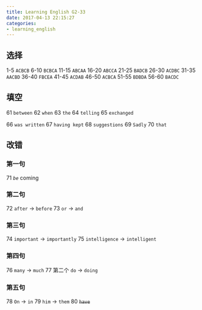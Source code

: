 ```yaml
---
title: Learning English G2-33
date: 2017-04-13 22:15:27
categories:
- learning_english
---
```


## 选择

1-5 `ACBCB`      6-10 `BCBCA`     11-15 `ABCAA`
16-20 `ABCCA`    21-25 `BADCB`    26-30 `ACDBC`
31-35 `AACBD`    36-40 `FBCEA`    41-45 `ACDAB`
46-50 `ACBCA`    51-55 `BDBDA`    56-60 `BACDC`
<!-- more -->

## 填空

61 `between`
62 `when`
63 `the`
64 `telling`
65 `exchanged`

66 `was written`
67 `having kept`
68 `suggestions`
69 `Sadly`
70 `that`

## 改错

### 第一句

71 *`be`* coming

### 第二句

72 `after` -> `before`
73 `or` -> `and`

### 第三句

74 `important` -> `importantly`
75 `intelligence` -> `intelligent`

### 第四句

76 `many` -> `much`
77 第二个 `do` -> `doing`

### 第五句

78 `On` -> `in`
79 `him` -> `them`
80 ~~`have`~~
